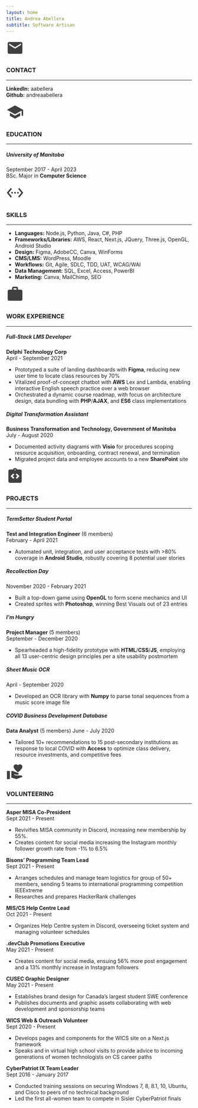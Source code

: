 ```yaml
---
layout: home
title: Andrea Abellera
subtitle: Software Artisan
---
```


![Contact Icon](/assets/img/contact.svg)
### CONTACT
---
**LinkedIn:** aabellera  
**Github:** andreaabellera

![Education Icon](/assets/img/education.svg)
### EDUCATION
---
##### University of Manitoba  
September 2017 - April 2023  
BSc. Major in **Computer Science**  

![Skills Icon](/assets/img/skills.svg)
### SKILLS
---
- **Languages:** Node.js, Python,  Java,  C#, PHP  
- **Frameworks/Libraries:** AWS, React, Next.js, JQuery, Three.js, OpenGL, Android Studio
- **Design:** Figma, AdobeCC, Canva, WinForms
- **CMS/LMS:** WordPress, Moodle
- **Workflows:** Git, Agile, SDLC, TDD, UAT, WCAG/WAI
- **Data Management:** SQL, Excel, Access, PowerBI
- **Marketing:** Canva, MailChimp, SEO  

![Work Icon](/assets/img/work.svg)
### WORK EXPERIENCE
---
##### Full-Stack LMS Developer  
**Delphi Technology Corp**  
April - September 2021

- Prototyped a suite of landing dashboards with **Figma**, reducing new user time to locate class resources by 70%  
- Vitalized proof-of-concept chatbot with **AWS** Lex and Lambda, enabling interactive English speech practice over a web browser  
- Orchestrated a dynamic course roadmap, with focus on architecture design, data bundling with **PHP**/**AJAX**, and **ES6** class implementations

##### Digital Transformation Assistant  
**Business Transformation and Technology, Government of Manitoba**  
July - August 2020

- Documented activity diagrams with **Visio** for procedures scoping resource acquisition, onboarding, contract renewal, and termination  
- Migrated project data and employee accounts to a new **SharePoint** site

![Projects Icon](/assets/img/projects.svg)
### PROJECTS
---

##### TermSetter Student Portal  
**Test and Integration Engineer** (6 members)  
February - April 2021

- Automated unit, integration, and user acceptance tests with >80% coverage in **Android Studio**, robustly covering 8 potential user stories

##### Recollection Day 
November 2020 - February 2021

- Built a top-down game using **OpenGL** to form scene mechanics and UI  
- Created sprites with **Photoshop**, winning Best Visuals out of 23 entries

##### I'm Hungry  
**Project Manager** (5 members)  
September - December 2020

- Spearheaded a high-fidelity prototype with **HTML**/**CSS**/**JS**, employing all 13 user-centric design principles per a site usability postmortem


##### Sheet Music OCR 
April - September 2020

- Developed an OCR library with **Numpy** to parse tonal sequences from a music score image file


##### COVID Business Development Database  
**Data Analyst** (5 members)
June - July 2020

- Tailored 10+ recommendations to 15 post-secondary institutions as response to local COVID with **Access** to optimize class delivery, resource investments, and competitive fees

![Volunteering Icon](/assets/img/volunteering.svg)
### VOLUNTEERING
---

**Asper MISA Co-President**  
Sept 2021 - Present  

- Revivifies MISA community in Discord, increasing new membership by 55%.
- Creates content for social media increasing the Instagram monthly follower growth rate from -1% to 6.5%
 
**Bisons’ Programming Team Lead**  
Sept 2021 - Present

- Arranges schedules and manage team logistics for group of 50+ members, sending 5 teams to international programming competition IEEExtreme 
- Researches and prepares HackerRank challenges

**MIS/CS Help Centre Lead**  
Oct 2021 - Present

- Organizes Help Centre system in Discord, overseeing ticket system and managing volunteer schedules

**.devClub Promotions Executive**  
May 2021 - Present

- Creates content for social media, ensuing 56% more post engagement and a 13% monthly increase in Instagram followers

**CUSEC Graphic Designer**  
May 2021 - Present  

- Establishes brand design for Canada’s largest student SWE conference
- Publishes documents and graphic assets collaborating with web development and sponsorship teams

**WICS Web & Outreach Volunteer**  
Sept 2020 - Present

- Develops pages and components for the WICS site on a Next.js framework
- Speaks and in virtual high school visits to provide advice to incoming generations of women technologists on CS career paths

**CyberPatriot IX Team Leader**  
Sept 2016 - January 2017

- Conducted training sessions on securing Windows 7, 8, 8.1, 10, Ubuntu, and Cisco to peers of no technical background
- Led the first all-women team to compete in Sisler CyberPatriot finals